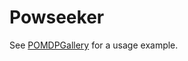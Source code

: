 # Powseeker

See [POMDPGallery](https://github.com/JuliaPOMDP/POMDPGallery.jl) for a usage example.

<!--
[![Build Status](https://travis-ci.org/zsunberg/Powseeker.jl.svg?branch=master)](https://travis-ci.org/zsunberg/Powseeker.jl)

[![Coverage Status](https://coveralls.io/repos/zsunberg/Powseeker.jl/badge.svg?branch=master&service=github)](https://coveralls.io/github/zsunberg/Powseeker.jl?branch=master)

[![codecov.io](http://codecov.io/github/zsunberg/Powseeker.jl/coverage.svg?branch=master)](http://codecov.io/github/zsunberg/Powseeker.jl?branch=master)
-->

